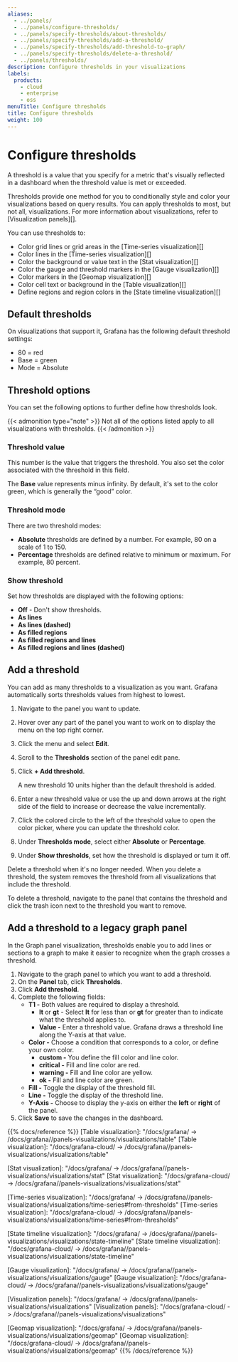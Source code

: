 ```yaml
---
aliases:
  - ../panels/
  - ../panels/configure-thresholds/
  - ../panels/specify-thresholds/about-thresholds/
  - ../panels/specify-thresholds/add-a-threshold/
  - ../panels/specify-thresholds/add-threshold-to-graph/
  - ../panels/specify-thresholds/delete-a-threshold/
  - ../panels/thresholds/
description: Configure thresholds in your visualizations
labels:
  products:
    - cloud
    - enterprise
    - oss
menuTitle: Configure thresholds
title: Configure thresholds
weight: 100
---
```


# Configure thresholds

A threshold is a value that you specify for a metric that's visually reflected in a dashboard when the threshold value is met or exceeded.

Thresholds provide one method for you to conditionally style and color your visualizations based on query results. You can apply thresholds to most, but not all, visualizations. For more information about visualizations, refer to [Visualization panels][].

You can use thresholds to:

- Color grid lines or grid areas in the [Time-series visualization][]
- Color lines in the [Time-series visualization][]
- Color the background or value text in the [Stat visualization][]
- Color the gauge and threshold markers in the [Gauge visualization][]
- Color markers in the [Geomap visualization][]
- Color cell text or background in the [Table visualization][]
- Define regions and region colors in the [State timeline visualization][]

## Default thresholds

On visualizations that support it, Grafana has the following default threshold settings:

- 80 = red
- Base = green
- Mode = Absolute

## Threshold options

You can set the following options to further define how thresholds look.

{{< admonition type="note" >}}
Not all of the options listed apply to all visualizations with thresholds.
{{< /admonition >}}

### Threshold value

This number is the value that triggers the threshold. You also set the color associated with the threshold in this field.

The **Base** value represents minus infinity. By default, it's set to the color green, which is generally the “good” color.

### Threshold mode

There are two threshold modes:

- **Absolute** thresholds are defined by a number. For example, 80 on a scale of 1 to 150.
- **Percentage** thresholds are defined relative to minimum or maximum. For example, 80 percent.

### Show threshold

Set how thresholds are displayed with the following options:

- **Off** - Don't show thresholds.
- **As lines**
- **As lines (dashed)**
- **As filled regions**
- **As filled regions and lines**
- **As filled regions and lines (dashed)**

## Add a threshold

You can add as many thresholds to a visualization as you want. Grafana automatically sorts thresholds values from highest to lowest.

1. Navigate to the panel you want to update.
1. Hover over any part of the panel you want to work on to display the menu on the top right corner.
1. Click the menu and select **Edit**.
1. Scroll to the **Thresholds** section of the panel edit pane.
1. Click **+ Add threshold**.

   A new threshold 10 units higher than the default threshold is added.

1. Enter a new threshold value or use the up and down arrows at the right side of the field to increase or decrease the value incrementally.
1. Click the colored circle to the left of the threshold value to open the color picker, where you can update the threshold color.
1. Under **Thresholds mode**, select either **Absolute** or **Percentage**.
1. Under **Show thresholds**, set how the threshold is displayed or turn it off.

Delete a threshold when it's no longer needed. When you delete a threshold, the system removes the threshold from all visualizations that include the threshold.

To delete a threshold, navigate to the panel that contains the threshold and click the trash icon next to the threshold you want to remove.

## Add a threshold to a legacy graph panel

In the Graph panel visualization, thresholds enable you to add lines or sections to a graph to make it easier to recognize when the graph crosses a threshold.

1. Navigate to the graph panel to which you want to add a threshold.
1. On the **Panel** tab, click **Thresholds**.
1. Click **Add threshold**.
1. Complete the following fields:
   - **T1 -** Both values are required to display a threshold.
     - **lt** or **gt** - Select **lt** for less than or **gt** for greater than to indicate what the threshold applies to.
     - **Value -** Enter a threshold value. Grafana draws a threshold line along the Y-axis at that value.
   - **Color -** Choose a condition that corresponds to a color, or define your own color.
     - **custom -** You define the fill color and line color.
     - **critical -** Fill and line color are red.
     - **warning -** Fill and line color are yellow.
     - **ok -** Fill and line color are green.
   - **Fill -** Toggle the display of the threshold fill.
   - **Line -** Toggle the display of the threshold line.
   - **Y-Axis -** Choose to display the y-axis on either the **left** or **right** of the panel.
1. Click **Save** to save the changes in the dashboard.

{{% docs/reference %}}
[Table visualization]: "/docs/grafana/ -> /docs/grafana/<GRAFANA VERSION>/panels-visualizations/visualizations/table"
[Table visualization]: "/docs/grafana-cloud/ -> /docs/grafana/<GRAFANA VERSION>/panels-visualizations/visualizations/table"

[Stat visualization]: "/docs/grafana/ -> /docs/grafana/<GRAFANA VERSION>/panels-visualizations/visualizations/stat"
[Stat visualization]: "/docs/grafana-cloud/ -> /docs/grafana/<GRAFANA VERSION>/panels-visualizations/visualizations/stat"

[Time-series visualization]: "/docs/grafana/ -> /docs/grafana/<GRAFANA VERSION>/panels-visualizations/visualizations/time-series#from-thresholds"
[Time-series visualization]: "/docs/grafana-cloud/ -> /docs/grafana/<GRAFANA VERSION>/panels-visualizations/visualizations/time-series#from-thresholds"

[State timeline visualization]: "/docs/grafana/ -> /docs/grafana/<GRAFANA VERSION>/panels-visualizations/visualizations/state-timeline"
[State timeline visualization]: "/docs/grafana-cloud/ -> /docs/grafana/<GRAFANA VERSION>/panels-visualizations/visualizations/state-timeline"

[Gauge visualization]: "/docs/grafana/ -> /docs/grafana/<GRAFANA VERSION>/panels-visualizations/visualizations/gauge"
[Gauge visualization]: "/docs/grafana-cloud/ -> /docs/grafana/<GRAFANA VERSION>/panels-visualizations/visualizations/gauge"

[Visualization panels]: "/docs/grafana/ -> /docs/grafana/<GRAFANA VERSION>/panels-visualizations/visualizations"
[Visualization panels]: "/docs/grafana-cloud/ -> /docs/grafana/<GRAFANA VERSION>/panels-visualizations/visualizations"

[Geomap visualization]: "/docs/grafana/ -> /docs/grafana/<GRAFANA VERSION>/panels-visualizations/visualizations/geomap"
[Geomap visualization]: "/docs/grafana-cloud/ -> /docs/grafana/<GRAFANA VERSION>/panels-visualizations/visualizations/geomap"
{{% /docs/reference %}}
